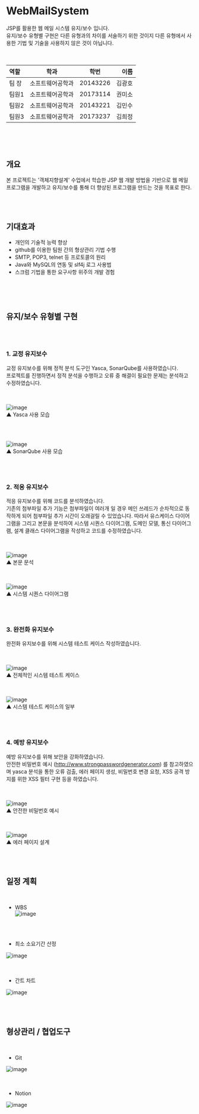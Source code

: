 # WebMailSystem
JSP를 활용한 웹 메일 시스템 유지/보수 입니다.  
유지/보수 유형별 구현은 다른 유형과의 차이를 서술하기 위한 것이지 다른 유형에서 사용한 기법 및 기술을 사용하지 않은 것이 아닙니다.  
<br>
<br>


| 역할 | 학과 | 학번 | 이름 |
| :- | - | :-: | -: |
| 팀 장 | 소프트웨어공학과 | 20143226 | 김광호 |
| 팀원1 | 소프트웨어공학과 | 20173114 | 권미소 |
| 팀원2 | 소프트웨어공학과 | 20143221 | 김민수 |
| 팀원3 | 소프트웨어공학과 | 20173237 | 김희정 |
<br>
<br>
<br>


## 개요
본 프로젝트는 '객체지향설계' 수업에서 학습한 JSP 웹 개발 방법을 기반으로 웹 메일 프로그램을 개발하고 유지/보수를 통해 더 향상된 프로그램을 만드는 것을 목표로 한다.  
<br>
<br>
<br>


## 기대효과

- 개인의 기술적 능력 향상
- github를 이용한 팀원 간의 형상관리 기법 수행
- SMTP, POP3, telnet 등 프로토콜의 원리
- Java와 MySQL의 연동 및 slf4j 로그 사용법
- 스크럼 기법을 통한 요구사항 위주의 개발 경험
<br>
<br>
<br>


## 유지/보수 유형별 구현
<br>
<br>


###  1. 교정 유지보수  
교정 유지보수를 위해 정적 분석 도구인 Yasca, SonarQube를 사용하였습니다.  
프로젝트를 진행하면서 정적 분석을 수행하고 오류 중 해결이 필요한 문제는 분석하고 수정하였습니다.  
<br>
<br>



![image](https://user-images.githubusercontent.com/48707324/99666621-8e006a00-2aae-11eb-825e-2590a14728ee.png)  
▲ Yasca 사용 모습
 
<br>
<br>



![image](https://user-images.githubusercontent.com/48707324/99666662-9ce71c80-2aae-11eb-80fc-1d46159e1665.png)  
▲ SonarQube 사용 모습   
<br>
<br>
<br>



###  2. 적응 유지보수  
적응 유지보수를 위해 코드를 분석하였습니다.  
기존의 첨부파일 추가 기능은 첨부파일이 여러개 일 경우 메인 쓰레드가 순차적으로 동작하게 되어 첨부파일 추가 시간이 오래걸릴 수 있었습니다.
따라서 유스케이스 다이어그램을 그리고 본문을 분석하여 시스템 시퀀스 다이어그램, 도메인 모델, 통신 다이어그램, 설계 클래스 다이어그램을 작성하고 코드를 수정하였습니다.  
<br>
<br>



![image](https://user-images.githubusercontent.com/48707324/99668330-eb95b600-2ab0-11eb-9091-a93ea9b3abe6.png)  
▲ 본문 문석  
<br>
<br>



![image](https://user-images.githubusercontent.com/48707324/99668420-0d8f3880-2ab1-11eb-97d8-40c6e6b26816.png)  
▲ 시스템 시퀀스 다이어그램   
<br>
<br>
<br>



###  3. 완전화 유지보수  
완전화 유지보수를 위해 시스템 테스트 케이스 작성하였습니다.  
<br>
<br>



![image](https://user-images.githubusercontent.com/48707324/99669412-5c899d80-2ab2-11eb-97de-c5e6b394426c.png)  
▲ 전체적인 시스템 테스트 케이스    
<br>
<br>



![image](https://user-images.githubusercontent.com/48707324/99669522-893db500-2ab2-11eb-8ee3-f8bf8de54e17.png)  
▲ 시스템 테스트 케이스의 일부  
<br>
<br>
<br>



###  4. 예방 유지보수  
예방 유지보수를 위해 보안을 강화하였습니다.  
안전한 비밀번호 예시 (http://www.strongpasswordgenerator.com) 를 참고하였으며 yasca 분석을 통한 오류 검출, 에러 페이지 생성, 비밀번호 변경 요청, XSS 공격 방지를 위한 XSS 필터 구현 등을 하였습니다.  
<br>
<br>



![image](https://user-images.githubusercontent.com/48707324/99670543-0ddd0300-2ab4-11eb-9bb7-ed66ffdb7de2.png)  
▲ 안전한 비밀번호 예시    
<br>
<br>



![image](https://user-images.githubusercontent.com/48707324/99670788-6b714f80-2ab4-11eb-9cd5-f78b9d47cf84.png)  
▲ 에러 페이지 설계   
<br>
<br>
<br>



## 일정 계획  
<br>


- WBS  
![image](https://user-images.githubusercontent.com/48707324/99670921-a1163880-2ab4-11eb-9afc-c99704cf647b.png)    
<br>
<br>


- 최소 소요기간 산정  

![image](https://user-images.githubusercontent.com/48707324/99670954-ad01fa80-2ab4-11eb-8a54-878d02ff816a.png)    
<br>
<br>


- 간트 차트  

![image](https://user-images.githubusercontent.com/48707324/99670984-b8edbc80-2ab4-11eb-9f92-18cbba2990a7.png)  
<br>
<br>
<br>



## 형상관리 / 협업도구  
<br>

- Git  

![image](https://user-images.githubusercontent.com/48707324/99671106-eaff1e80-2ab4-11eb-8b16-d23115e4af94.png)    
<br>
<br>


- Notion  

![image](https://user-images.githubusercontent.com/48707324/99671198-0b2edd80-2ab5-11eb-9910-202e8b43bd14.png)   
